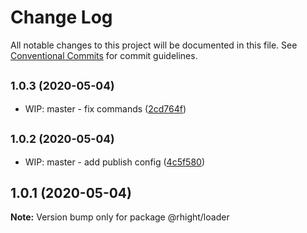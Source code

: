 # Change Log

All notable changes to this project will be documented in this file.
See [Conventional Commits](https://conventionalcommits.org) for commit guidelines.

## <small>1.0.3 (2020-05-04)</small>

* WIP: master - fix commands ([2cd764f](https://github.com/vvysokiy/rhight/commit/2cd764f))





## <small>1.0.2 (2020-05-04)</small>

* WIP: master - add publish config ([4c5f580](https://github.com/vvysokiy/rhight/commit/4c5f580))





## 1.0.1 (2020-05-04)

**Note:** Version bump only for package @rhight/loader
